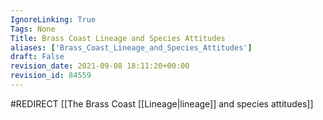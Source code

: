 ```yaml
---
IgnoreLinking: True
Tags: None
Title: Brass Coast Lineage and Species Attitudes
aliases: ['Brass_Coast_Lineage_and_Species_Attitudes']
draft: False
revision_date: 2021-09-08 18:11:20+00:00
revision_id: 84559
---
```


#REDIRECT [[The Brass Coast [[Lineage|lineage]] and species attitudes]]